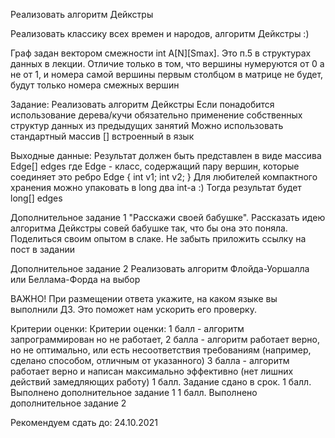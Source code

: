 Реализовать алгоритм Дейкстры

Реализовать классику всех времен и народов, алгоритм Дейкстры :)

Граф задан вектором смежности int A[N][Smax]. Это п.5 в структурах данных в лекции. Отличие только в том, что вершины нумеруются от 0 а не от 1, и номера самой вершины первым столбцом в матрице не будет, будут только номера смежных вершин

Задание:
Реализовать алгоритм Дейкстры
Если понадобится использование дерева/кучи обязательно применение собственных структур данных из предыдущих занятий
Можно использовать стандартный массив [] встроенный в язык

Выходные данные:
Результат должен быть представлен в виде массива Edge[] edges где Edge - класс, содержащий пару вершин, которые соединяет это ребро
Edge
{
   int v1;
   int v2;
}
Для любителей компактного хранения можно упаковать в long два int-а :)
Тогда результат будет long[] edges

Дополнительное задание 1
"Расскажи своей бабушке". 
Рассказать идею алгоритма Дейкстры совей бабушке так, что бы она это поняла. Поделиться своим опытом в слаке. Не забыть приложить ссылку на пост в задании 

Дополнительное задание 2
Реализовать алгоритм Флойда-Уоршалла или Беллама-Форда на выбор

ВАЖНО! При размещении ответа укажите, на каком языке вы выполнили ДЗ. Это поможет нам ускорить его проверку.

Критерии оценки:
Критерии оценки: 1 балл - алгоритм запрограммирован но не работает, 2 балла - алгоритм работает верно, но не оптимально, или есть несоответствия требованиям (например, сделано способом, отличным от указанного) 3 балла - алгоритм работает верно и написан максимально эффективно (нет лишних действий замедляющих работу)
1 балл. Задание сдано в срок.
1 балл. Выполнено дополнительное задание 1
1 балл. Выполнено дополнительное задание 2

Рекомендуем сдать до: 24.10.2021